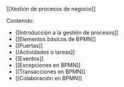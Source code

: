 [[Xestión de procesos de negocio]]

Contenido:
+ [[Introducción a la gestión de procesos]]
+ [[Elementos básicos de BPMN]]
+ [[Puertas]]
+ [[Actividades o tareas]]
+ [[Eventos]]
+ [[Excepciones en BPMN]]
+ [[Transacciones en BPMN]]
+ [[Colaboración en BPMN]]